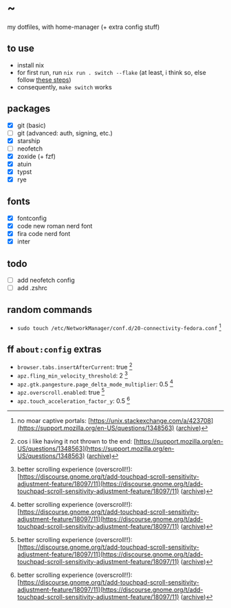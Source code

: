 # ~

my dotfiles, with home-manager (+ extra config stuff)

## to use

- install nix
- for first run, run `nix run . switch --flake` (at least, i think so, else follow [these steps](https://nix-community.github.io/home-manager/index.xhtml#sec-flakes-standalone))
- consequently, `make switch` works

## packages

- [x] git (basic)
- [ ] git (advanced: auth, signing, etc.)
- [x] starship
- [ ] neofetch
- [x] zoxide (+ fzf)
- [x] atuin
- [x] typst
- [x] rye

## fonts

- [x] fontconfig
- [x] code new roman nerd font
- [x] fira code nerd font
- [x] inter

## todo

- [ ] add neofetch config
- [ ] add .zshrc

## random commands

- `sudo touch /etc/NetworkManager/conf.d/20-connectivity-fedora.conf` [^2]

## ff `about:config` extras

- `browser.tabs.insertAfterCurrent`: true [^1]
- `apz.fling_min_velocity_threshold`: 2 [^3]
- `apz.gtk.pangesture.page_delta_mode_multiplier`: 0.5 [^3]
- `apz.overscroll.enabled`: true [^3]
- `apz.touch_acceleration_factor_y`: 0.5 [^3]

[^1]: cos i like having it not thrown to the end: [https://support.mozilla.org/en-US/questions/1348563](https://support.mozilla.org/en-US/questions/1348563) ([archive](https://web.archive.org/web/20240531224738/https://support.mozilla.org/en-US/questions/1348563))
[^2]: no moar captive portals: [https://unix.stackexchange.com/a/423708](https://support.mozilla.org/en-US/questions/1348563) ([archive](https://web.archive.org/web/20240531224903/https://unix.stackexchange.com/questions/419422/wifi-disable-hotspot-login-screen))
[^3]: better scrolling experience (overscroll!!): [https://discourse.gnome.org/t/add-touchpad-scroll-sensitivity-adjustment-feature/18097/11](https://discourse.gnome.org/t/add-touchpad-scroll-sensitivity-adjustment-feature/18097/11) ([archive](https://web.archive.org/web/20240531230223/https://discourse.gnome.org/t/add-touchpad-scroll-sensitivity-adjustment-feature/18097/11))
